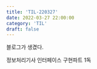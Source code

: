 ```yaml
---
title: 'TIL-220327'
date: 2022-03-27 22:00:00
category: 'TIL'
draft: false
---
```


블로그가 생겼다.


정보처리기사 인터페이스 구현파트 1독
